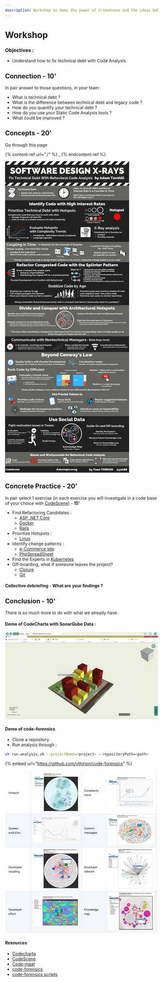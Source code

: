 ```yaml
---
description: Workshop to demo the power of CrimeScene and the ideas behind it.
---
```


# Workshop

### Objectives :

* Understand how to fix technical debt with Code Analysis.

## Connection - 10'

In pair answer to those questions, in your team :

* What is technical debt ?
* What is the difference between technical debt and legacy code ?
* How do you quantify your technical debt ?
* How do you use your Static Code Analysis tools ?
* What could be improved ?

## Concepts - 20'

Go through this page

{% content-ref url="./" %}
[.](./)
{% endcontent-ref %}

![](<../../.gitbook/assets/Software-Design X-Rays.png>)

## Concrete Practice - 20'

In pair select 1 exercise (in each exercise you will investigate in a code base of your choice with [CodeScene](https://codescene.io/)) - **15'**

* Find Refactoring Candidates :
  * [ASP .NET Core](https://codescene.io/projects/1690/jobs/52744/results/code/hotspots/system-map)
  * [Docker](https://codescene.io/projects/169/jobs/3964/results/code/hotspots/system-map)
  * [Rails](https://codescene.io/projects/1699/jobs/4265/results/code/hotspots/system-map)
* Prioritize Hotspots :
  * [Linux](https://codescene.io/projects/1740/jobs/4358/results/code/hotspots/system-map)
* Identify change patterns :
  * [e-Commerce site](https://codescene.io/projects/1593/jobs/3920/results/code/temporalcoupling/by-commits)
  * [PhpSpreadSheet](https://codescene.io/projects/1579/jobs/3839/results/code/temporalcoupling/by-commits)
* Find the Experts in [Kubernetes](https://codescene.io/projects/1823/jobs/4598/results/social/knowledge/individuals)
* Off-boarding, what if someone leaves the project?
  * [Clojure](https://codescene.io/projects/1824/jobs/4597/results/social/knowledge/individuals?aspect=loss)
  * [Git](https://codescene.io/projects/1664/jobs/4156/results/social/knowledge/individuals?aspect=loss)

#### Collective debriefing - What are your findings ?

## Conclusion - 10'

There is so much more to do with what we already have.

#### Demo of CodeCharta with SonarQube Data :

![](<../../.gitbook/assets/image (594).png>)

#### Demo of code-forensics

* Clone a repository
* Run analysis through :

```bash
sh run-analysis.sh --projectName=<project> --repositoryPath=<path>
```

{% embed url="https://github.com/ythirion/code-forensics" %}

![](<../../.gitbook/assets/image (595).png>)

#### Resources

* [Codecharta](https://github.com/MaibornWolff/codecharta)
* [CodeScene](https://codescene.com/)
* [Code-maat](https://github.com/adamtornhill/code-maat)
* [code-forensics](https://github.com/smontanari/code-forensics)
* [code-forensics scripts](https://github.com/ythirion/code-forensics)
